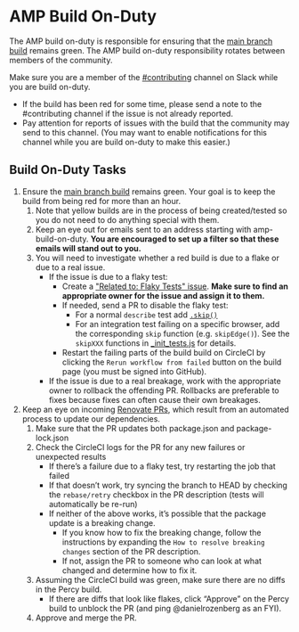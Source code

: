 # AMP Build On-Duty

The AMP build on-duty is responsible for ensuring that the [main branch build](https://app.circleci.com/pipelines/github/ampproject/amphtml?branch=main) remains green. The AMP build on-duty responsibility rotates between members of the community.

Make sure you are a member of the [#contributing](https://amphtml.slack.com/messages/C9HRJ1GPN) channel on Slack while you are build on-duty.

-   If the build has been red for some time, please send a note to the #contributing channel if the issue is not already reported.
-   Pay attention for reports of issues with the build that the community may send to this channel. (You may want to enable notifications for this channel while you are build on-duty to make this easier.)

## Build On-Duty Tasks

1. Ensure the [main branch build](https://app.circleci.com/pipelines/github/ampproject/amphtml?branch=main) remains green. Your goal is to keep the build from being red for more than an hour.
    1. Note that yellow builds are in the process of being created/tested so you do not need to do anything special with them.
    2. Keep an eye out for emails sent to an address starting with amp-build-on-duty. **You are encouraged to set up a filter so that these emails will stand out to you.**
    3. You will need to investigate whether a red build is due to a flake or due to a real issue.
        - If the issue is due to a flaky test:
            - Create a ["Related to: Flaky Tests" issue](https://github.com/ampproject/amphtml/issues?q=is%3Aopen+is%3Aissue+label%3A%22Related+to%3A+Flaky+Tests%22). **Make sure to find an appropriate owner for the issue and assign it to them.**
            - If needed, send a PR to disable the flaky test:
                - For a normal `describe` test add [`.skip()`](https://mochajs.org/#inclusive-tests)
                - For an integration test failing on a specific browser, add the corresponding `skip` function (e.g. `skipEdge()`). See the `skipXXX` functions in [\_init_tests.js](https://github.com/ampproject/amphtml/blob/master/test/_init_tests.js) for details.
            - Restart the failing parts of the build build on CircleCI by clicking the `Rerun workflow from failed` button on the build page (you must be signed into GitHub).
        - If the issue is due to a real breakage, work with the appropriate owner to rollback the offending PR. Rollbacks are preferable to fixes because fixes can often cause their own breakages.
2. Keep an eye on incoming [Renovate PRs](https://github.com/ampproject/amphtml/pulls/renovate-bot), which result from an automated process to update our dependencies.
    1. Make sure that the PR updates both package.json and package-lock.json
    2. Check the CircleCI logs for the PR for any new failures or unexpected results
        - If there’s a failure due to a flaky test, try restarting the job that failed
        - If that doesn’t work, try syncing the branch to HEAD by checking the `rebase/retry` checkbox in the PR description (tests will automatically be re-run)
        - If neither of the above works, it’s possible that the package update is a breaking change.
            - If you know how to fix the breaking change, follow the instructions by expanding the `How to resolve breaking changes` section of the PR description.
            - If not, assign the PR to someone who can look at what changed and determine how to fix it.
    3. Assuming the CircleCI build was green, make sure there are no diffs in the Percy build.
        - If there are diffs that look like flakes, click “Approve” on the Percy build to unblock the PR (and ping @danielrozenberg as an FYI).
    4. Approve and merge the PR.
